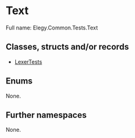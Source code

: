 ﻿
# Text

Full name: Elegy.Common.Tests.Text

## Classes, structs and/or records

* [LexerTests](LexerTests.md)

## Enums

None.

## Further namespaces

None.

